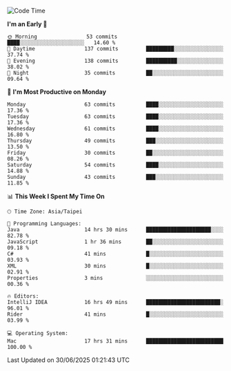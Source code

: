 <!--START_SECTION:waka-->
![Code Time](http://img.shields.io/badge/Code%20Time-2%2C192%20hrs%2023%20mins-blue)

**I'm an Early 🐤** 

```text
🌞 Morning                53 commits          ████░░░░░░░░░░░░░░░░░░░░░   14.60 % 
🌆 Daytime                137 commits         █████████░░░░░░░░░░░░░░░░   37.74 % 
🌃 Evening                138 commits         ██████████░░░░░░░░░░░░░░░   38.02 % 
🌙 Night                  35 commits          ██░░░░░░░░░░░░░░░░░░░░░░░   09.64 % 
```
📅 **I'm Most Productive on Monday** 

```text
Monday                   63 commits          ████░░░░░░░░░░░░░░░░░░░░░   17.36 % 
Tuesday                  63 commits          ████░░░░░░░░░░░░░░░░░░░░░   17.36 % 
Wednesday                61 commits          ████░░░░░░░░░░░░░░░░░░░░░   16.80 % 
Thursday                 49 commits          ███░░░░░░░░░░░░░░░░░░░░░░   13.50 % 
Friday                   30 commits          ██░░░░░░░░░░░░░░░░░░░░░░░   08.26 % 
Saturday                 54 commits          ████░░░░░░░░░░░░░░░░░░░░░   14.88 % 
Sunday                   43 commits          ███░░░░░░░░░░░░░░░░░░░░░░   11.85 % 
```


📊 **This Week I Spent My Time On** 

```text
🕑︎ Time Zone: Asia/Taipei

💬 Programming Languages: 
Java                     14 hrs 30 mins      █████████████████████░░░░   82.78 % 
JavaScript               1 hr 36 mins        ██░░░░░░░░░░░░░░░░░░░░░░░   09.18 % 
C#                       41 mins             █░░░░░░░░░░░░░░░░░░░░░░░░   03.93 % 
XML                      30 mins             █░░░░░░░░░░░░░░░░░░░░░░░░   02.91 % 
Properties               3 mins              ░░░░░░░░░░░░░░░░░░░░░░░░░   00.36 % 

🔥 Editors: 
IntelliJ IDEA            16 hrs 49 mins      ████████████████████████░   96.01 % 
Rider                    41 mins             █░░░░░░░░░░░░░░░░░░░░░░░░   03.99 % 

💻 Operating System: 
Mac                      17 hrs 31 mins      █████████████████████████   100.00 % 
```


 Last Updated on 30/06/2025 01:21:43 UTC
<!--END_SECTION:waka-->
